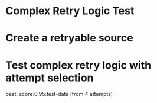 # Complex Retry Logic Test

# Create a retryable source

# Test complex retry logic with attempt selection

best: score:0.95:test-data (from 4 attempts)
